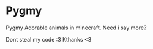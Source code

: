 Pygmy
=====

Pygmy Adorable animals in minecraft. Need i say more?


Dont steal my code :3 Kthanks <3

